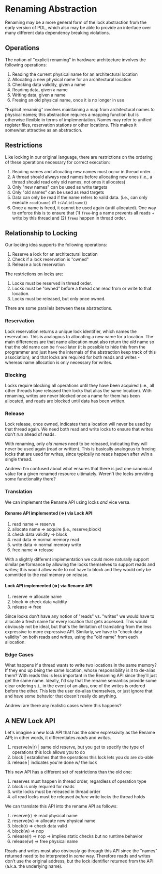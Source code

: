 # Renaming Abstraction

Renaming may be a more general form of the lock abstraction from the early version of PDL,
which also may be able to provide an interface over many different data dependency breaking violations.

## Operations

The notion of "explicit renaming" in hardware architecture involves the following operations:

1. Reading the current physical name for an architectural location
2. Allocating a new physical name for an architectural location
3. Checking data validity, given a name
4. Reading data, given a name
5. Writing data, given a name
6. Freeing an old physical name, once it is no longer in use


"Explicit renaming" involves maintaining a map from architectural names to physical names;
this abstraction requires a mapping function but is otherwise flexible in terms of implementation.
Names may refer to unified register files, reservation stations or other locations.
This makes it somewhat attractive as an abstraction.



## Restrictions

Like locking in our original language, there are restrictions on the ordering
of these operations necessary for correct execution:

1. Reading names and allocating new names must occur in thread order.
2. A thread should always read names before allocating new ones (i.e., a thread should read only old names, not ones it allocates)
3. Only "new names" can be used as write targets
4. Only "old names" can be used as read targets
5. Data can only be read if the name refers to valid data. (i.e., can only execute `read(name)` iff `isValid(name)`)
6. Once a name is freed, it cannot be used again (until allocated). One way to enforce this is to ensure that (1) `free`-ing a name prevents all reads + write by this thread and (2) `frees` happen in thread order.

## Relationship to Locking

Our locking idea supports the following operations:

1. Reserve a lock for an architectural location
2. Check if a lock reservation is "owned"
3. Release a lock reservation

The restrictions on locks are:

1. Locks must be reserved in thread order.
2. Locks must be "owned" before a thread can read from or write to that location.
3. Locks must be released, but only once owned.


There are some parallels between these abstractions.

### Reservation

Lock reservation returns a unique lock identifier, which names the reservation.
This is analogous to allocating a new name for a location.
The main differences are that name allocation must also return the _old_ name so
that the old name can be `freed` later (it is possible to hide this from the programmer
and just have the internals of the abstraction keep track of this association);
and that locks are required for both reads and writes - whereas name allocation
is only necessary for writes.

### Blocking

Locks require blocking all operations until they have been acquired (i.e., all
other threads have released their locks that alias the same location).
With renaming, writes are never blocked once a name for them has been allocated,
and reads are blocked until data has been written.

### Release

Lock release, once owned, indicates that a location will
never be used by that thread again.
We need both read and write locks to ensure that
writes don't run ahead of reads.

With renaming, only _old names_ need to be released,
indicating they will never be used again (read or written).
This is basically analogous to freeing locks that are used for writes,
since typically no reads happen after w/in a single thread.

Andrew: I'm confused about what ensures that there is just one
canonical value for a given renamed resource ultimately. Weren't the
locks providing some functionality there?


### Translation

We can implement the Rename API using locks _and_ vice versa.

#### Rename API implemented (=>) via Lock API

1. read name => reserve
2. allocate name => acquire (i.e., reserve;block)
3. check data validity => block
4. read data => normal memory read
5. write data => normal memory write
6. free name => release

With a slightly different implementation we could more naturally
support similar performance by allowing the locks themselves to support
reads and writes; this would allow write to not have to block and they
would only be committed to the real memory on release.

#### Lock API implemented (=>) via Rename API

1. reserve => allocate name
2. block => check data validity
3. release => free

Since locks don't have any notion of "reads" vs. "writes"
we would have to allocate a fresh name for every location
that gets accessed. This would obviously not be ideal, but
that's the limitation of translating from the less expressive
to more expressive API. Similarly, we have to "check data validity"
on both reads and writes, using the "old name" from each allocation.

### Edge Cases

What happens if a thread wants to write two locations in the same memory?
If they end up being the same location, whose responsibility is it to de-alias them?
With reads this is less important in the Renaming API since they'll just get the same
name. Ideally, I'd say that the rename semantics provide some clear ordering s.t.,
in the event of an alias, one of the writes is ordered before the other. This lets the user
de-alias themselves, or just ignore that and have some behavior that doesn't really do anything.

Andrew: are there any realistic cases where this happens?

## A NEW Lock API

Let's imagine a new lock API that has the _same_ expressivity as the Rename API;
in other words, it differentiates _reads_ and _writes_.

1. reserve(w|r) | same old reserve, but you get to specify the type of operations this lock allows you to do
2. block        | establishes that the operations this lock lets you do are do-able
3. release      | indicates you're done w/ the lock

This new API has a different set of restrictions than the old one:

1. reserves must happen in thread order, regardless of operation type
2. block is only required for reads
3. write locks must be released in thread order
4. all read locks must be released _before_ write locks the thread holds

We can translate this API into the rename API as follows:

1. reserve(r) => read physical name
2. reserve(w) => allocate new physical name
3. block(r) => check data valid
4. block(w) => nop
5. release(r) => nop -> implies static checks but no runtime behavior
6. release(w) => free physical name

Reads and writes must also obviously go through this API since
the "names" returned need to be interpreted in _some_ way.
Therefore reads and writes don't use the original address, but the lock identifier
returned from the API (a.k.a. the underlying name).

